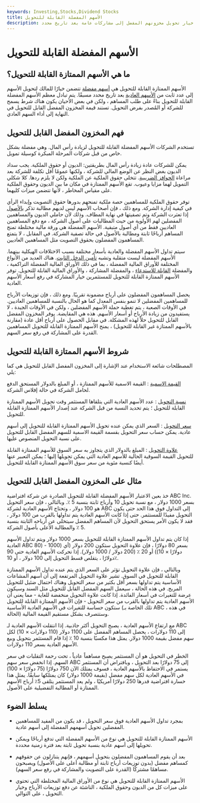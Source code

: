 ```yaml
---
keywords: Investing,Stocks,Dividend Stocks
title: الأسهم المفضلة القابلة للتحويل
description: الأسهم الممتازة القابلة للتحويل هي تأمين مختلط يمنح المالكين خيار تحويل مخزونهم المفضل إلى مشاركات عامة بعد تاريخ محدد.
---
```


# الأسهم المفضلة القابلة للتحويل
## ما هي الأسهم الممتازة القابلة للتحويل؟

الأسهم الممتازة القابلة للتحويل هي [أسهم مفضلة](/preference-shares) تتضمن خيارًا للمالك لتحويل الأسهم إلى عدد ثابت من [الأسهم العادية](/commonstock) بعد تاريخ محدد مسبقًا. يتم تبادل معظم الأسهم المفضلة القابلة للتحويل بناءً على طلب المساهم ، ولكن في بعض الأحيان يكون هناك شرط يسمح للشركة أو المُصدر بفرض التحويل. تستند قيمة المخزون المفضل القابل للتحويل في النهاية إلى أداء السهم العادي.

## فهم المخزون المفضل القابل للتحويل

تستخدم الشركات الأسهم المفضلة القابلة للتحويل لزيادة رأس المال. وهي مفضلة بشكل خاص من قبل شركات المرحلة المبكرة كوسيلة تمويل.

يمكن للشركات عادة زيادة رأس المال بطريقتين: الديون أو حقوق الملكية. يجب سداد الديون بغض النظر عن الوضع المالي للشركة ، ولكنها عمومًا أقل تكلفة للشركة بعد مراعاة [الحوافز الضريبية](/taxcredit). تتخلى حقوق الملكية عن الملكية ولكن لا يلزم ردها. كلا شكلي التمويل لهما مزايا وعيوب. تقع الأسهم الممتازة في مكان ما بين الديون وحقوق الملكية على مقياس المخاطر ، لأنها تتضمن ميزات كليهما.

توفر حقوق الملكية للمساهمين حصة ملكية تمنحهم بدورها حقوق التصويت وإبداء الرأي في كيفية إدارة الشركة. ومع ذلك ، فإن أصحاب الأسهم ليس لديهم مطالبة تذكر [بالأصول](/asset) إذا تعثرت الشركة وتم تصفيتها في نهاية المطاف. وذلك لأن حاملي الديون والمساهمين المفضلين لهم الأولوية من حيث المطالبات على أصول الشركة ، مع دفع المساهمين العاديين فقط من أي أصول متبقية. الأسهم المفضلة هي ورقة مالية مختلطة تمنح المساهم أرباحًا ثابتة ومطالبة بالأصول في حالة تصفية الشركة. في المقابل ، لا يتمتع المساهمون المفضلون بحقوق التصويت مثل المساهمين العاديين.

سيتم تداول الأسهم المفضلة والعادية بأسعار مختلفة بسبب الاختلافات الهيكلية بينهما. الأسهم المفضلة ليست متقلبة وتشبه [تأمين الدخل الثابت](/fixed-incomesecurity). هناك العديد من الأنواع المختلفة للأوراق المالية المفضلة ، بما في ذلك الأوراق المالية المفضلة التراكمية ، والمفضلة [القابلة للاستدعاء](/callablepreferredstock) ، والمفضلة المشاركة ، والأوراق المالية القابلة للتحويل. توفر الأسهم الممتازة القابلة للتحويل للمستثمرين خيار المشاركة في رفع أسعار الأسهم العادية.

يحصل المساهمون المفضلون على أرباح مضمونة تقريبًا. ومع ذلك ، فإن توزيعات الأرباح للمساهمين المفضلين لا تنمو بنفس المعدل كما هو الحال بالنسبة للمساهمين العاديين. في الأوقات الصعبة ، يتم تغطية حملة الأسهم المفضلين ، ولكن في الأوقات الجيدة ، لا يستفيدون من زيادة الأرباح أو أسعار الأسهم. هذه هي المقايضة. يوفر المخزون المفضل القابل للتحويل حلاً لهذه المشكلة. في مقابل الحصول على أرباح أقل عادة (مقارنة بالأسهم الممتازة غير القابلة للتحويل) ، يمنح الأسهم الممتازة القابلة للتحويل المساهمين القدرة على المشاركة في رفع سعر السهم.

## شروط الأسهم الممتازة القابلة للتحويل

المصطلحات شائعة الاستخدام عند الإشارة إلى المخزون المفضل القابل للتحويل هي كما يلي:

[القيمة الاسمية](/parvalue) : القيمة الاسمية للأسهم الممتازة ، أو المبلغ بالدولار المستحق الدفع لحامل الشركة في حالة إفلاس الشركة.

[نسبة التحويل](/conversionratio) : عدد الأسهم العادية التي يتلقاها المستثمر وقت تحويل الأسهم الممتازة القابلة للتحويل ؛ يتم تحديد النسبة من قبل الشركة عند إصدار الأسهم الممتازة القابلة للتحويل.

[سعر التحويل](/conversionprice) : السعر الذي يمكن عنده تحويل الأسهم الممتازة القابلة للتحويل إلى أسهم عادية. يمكن حساب سعر التحويل بقسمة القيمة الاسمية للسهم المفضل القابل للتحويل على نسبة التحويل المنصوص عليها.

[علاوة التحويل](/conversionpremium) : المبلغ بالدولار الذي يتجاوز به سعر السوق للأسهم الممتازة القابلة للتحويل القيمة السوقية الحالية للأسهم العادية التي يمكن تحويلها إليها ؛ يمكن التعبير عنها أيضًا كنسبة مئوية من سعر سوق الأسهم الممتازة القابلة للتحويل.

## مثال على المخزون المفضل القابل للتحويل

خذ بعين الاعتبار الأسهم المفضلة القابلة للتحويل الصادرة عن شركة افتراضية ABC Inc. بسعر 1000 دولار ، مع نسبة تحويل 10 وأرباح ثابتة بنسبة 5 ٪. وبالتالي ، فإن سعر التحويل هو 100 دولار ، وتحتاج الأسهم العادية لشركة ABC إلى التداول فوق هذا الحد حتى يكون التحويل مفيدًا للمستثمر. حتى إذا كانت الأسهم العادية يتم تداولها بالقرب من 100 دولار ، فقد لا يكون الأمر يستحق التحويل لأن المساهم المفضل سيتخلى عن أرباحه الثابتة بنسبة 5 ٪ والمطالبة الأعلى بأصول الشركة.

إذا كان يتم تداول الأسهم الممتازة القابلة للتحويل بسعر 1000 دولار ويتم تداول الأسهم العادية ABC بسعر 80 دولارًا ، فإن علاوة التحويل ستكون 200 دولار (أي (1000 - (80 دولارًا × 10)) أو 20 ٪ (200 دولار / 1000 دولار). إذا تحركت الأسهم العادية حتى 90 دولارًا ، يتقلص قسط التحويل إلى 100 دولار ، أو 10٪.

وبالتالي ، فإن علاوة التحويل تؤثر على السعر الذي يتم عنده تداول الأسهم الممتازة القابلة للتحويل في السوق. تشير علاوة التحويل المرتفعة إلى أن أسهم المشاعات الأساسية يتم تداولها بسعر أقل بكثير من سعر التحويل وهناك احتمال ضئيل للتحويل المربح. في هذه الحالة ، سيعمل السهم المفضل القابل للتحويل مثل السند وسيكون عرضة للتغيرات في أسعار الفائدة. إذا كانت علاوة التحويل منخفضة للغاية - مما يعني أن الأسهم العادية يتم تداولها بالقرب من سعر التحويل - فإن الأسهم الممتازة القابلة للتحويل ستكون حساسة للتغيرات في الأسهم العادية الأساسية (تلك الخاصة بـ ABC ، في هذه الحالة) وستتصرف بشكل مستقيم القيمة المالية.

مع ارتفاع الأسهم العادية ، يصبح التحويل أكثر جاذبية. إذا انتقلت الأسهم العادية لـ ABC إلى 110 دولارات ، يحصل المساهم المفضل على 1100 دولار (110 دولارات × 10) لكل سهم مفضل بقيمة 1000 دولار. يمثل هذا مكسبًا بنسبة 10 ٪ إذا قام المستثمر بتحويل وبيع الأسهم العادية بسعر 110 دولارات.

الخطر في التحويل هو أن المستثمر يصبح مساهماً عادياً ، تحت رحمة التقلبات في سعر السهم. إذا انخفض سعر سهم ABC إلى 75 دولارًا بعد التحويل ، وبافتراض أن المستثمر يستمر في الاحتفاظ بالأسهم العادية ، فسوف يمتلك الآن 750 دولارًا (75 دولارًا × 100) في الأسهم العادية لكل سهم مفضل (بقيمة 1000 دولار) كان يمتلكها سابقًا. يمثل هذا خسارة افتراضية قدرها 250 دولارًا أمريكيًا ، ولم يعد المستثمر يتلقى 5٪ أرباح الأسهم الممتازة أو المطالبة التفضيلية على الأصول.

## يسلط الضوء

- بمجرد تداول الأسهم العادية فوق سعر التحويل ، قد يكون من المفيد للمساهمين المفضلين تحويل أسهمهم المفضلة إلى أسهم عادية.

- الأسهم الممتازة القابلة للتحويل هي نوع من الأسهم المفضلة التي تدفع أرباحًا ويمكن تحويلها إلى أسهم عادية بنسبة تحويل ثابتة بعد فترة زمنية محددة.

- بعد أن يقوم المساهمون المفضلون بتحويل أسهمهم ، فإنهم يتنازلون عن حقوقهم كمساهم مفضل (بدون توزيعات أرباح ثابتة أو مطالبة أعلى على الأصول) ويصبحون مساهمًا مشتركًا (القدرة على التصويت والمشاركة في رفع سعر السهم).

- الأسهم الممتازة القابلة للتحويل هي نوع من الأوراق المالية المختلطة التي تحتوي على ميزات كل من الديون وحقوق الملكية ، الناشئة عن دفع توزيعات الأرباح وخيار التحويل ، على التوالي.


